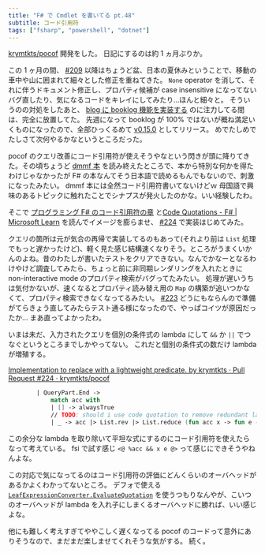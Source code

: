 ```yaml
---
title: "F# で Cmdlet を書いてる pt.48"
subtitle: コード引用符
tags: ["fsharp", "powershell", "dotnet"]
---
```


[krymtkts/pocof](https://github.com/krymtkts/pocof) 開発をした。
日記にするのは約 1 ヵ月ぶりか。

この 1 ヶ月の間、 [#209](https://github.com/krymtkts/pocof/pull/209) 以降はちょうど盆、日本の夏休みということで、移動の車中や山に囲まれて細々とした修正を重ねてきた。
`None` operator を消して、それに伴うドキュメント修正し、プロパティ候補が case insensitive になってないバグ直したり、気になるコードをキレイにしてみたり...ほんと細々と。
そういうのの対処をしたあと、 [blog に booklog 機能を実装する](/posts/2024-09-01-start-booklog.html) のに注力してる間は、完全に放置してた。
先週になって booklog が 100% ではないが概ね満足いくものになったので、全部ひっくるめて [v0.15.0](https://www.powershellgallery.com/packages/pocof/0.15.0) としてリリース。
めでたしめでたしさて次何やるかなというところだった。

pocof のクエリ改善にコード引用符が使えそうやなという閃きが頭に降りてきた。その頃ちょうど [dmmf 本](/booklogs/dmmf.html) を読み終えたところで、本から特別な何かを得たわけじゃなかったが F# の本なんてそう日本語で読めるもんでもないので、刺激になったみたい。
dmmf 本には全然コード引用符書いてないけどｗ
母国語で興味のあるトピックに触れたことでシナプスが発火したのかな。いい経験したわ。

そこで [プログラミング F# のコード引用符の章](/booklogs/programming-fsharp.html) と[Code Quotations - F# | Microsoft Learn](https://learn.microsoft.com/en-us/dotnet/fsharp/language-reference/code-quotations) を読んでイメージを膨らませ、 [#224](https://github.com/krymtkts/pocof/pull/224) で実装はじめてみた。

クエリの箇所は元が気合の再帰で実装してるのもあって(それより前は `List` 処理でもっと遅かったけど)、軽く見た感じ結構速くなりそう。ところがうまくいかんのよね。昔のわたしが書いたテストをクリアできない。なんでかなーとなるわけやけど調査してみたら、ちょっと前に非同期レンダリングを入れたときに non-interactive mode のプロパティ検索がバグってたみたい。
処理が遅いうちは気付かないが、速くなるとプロパティ読み替え用の `Map` の構築が追いつかなくて、プロパティ検索できなくなってるみたい。
[#223](https://github.com/krymtkts/pocof/issues/223)
どうにもならんので準備がてらきょう直してみたらテスト通る様になったので、やっぱコイツが原因だったか... まあ直ってよかったわ。

いまは未だ、入力されたクエリを個別の条件式の lambda にして `&&` か `||` でつなぐというところまでしかやってない。
これだと個別の条件式の数だけ lambda が増殖する。

[Implementation to replace with a lightweight predicate. by krymtkts · Pull Request #224 · krymtkts/pocof](https://github.com/krymtkts/pocof/pull/224/files#diff-7243da75219fb90456ee38cde35e5d411c463aa6ea393727bf526c89cd032587R232-R236)

```fsharp
        | QueryPart.End ->
            match acc with
            | [] -> alwaysTrue
            // TODO: should i use code quotation to remove redundant lambda?
            | _ -> acc |> List.rev |> List.reduce (fun acc x -> fun e -> combination (acc e) (x e))
```

この余分な lambda を取り除いて平坦な式にするのにコード引用符を使えたらなって考えている。 fsi で試す感じ `<@ %acc && x e @>` って感じにできそうやねんよな。

この対応で気になってるのはコード引用符の評価にどんくらいのオーバヘッドがあるかよくわかってないところ。
デフォで使える [`LeafExpressionConverter.EvaluateQuotation`](https://fsharp.github.io/fsharp-core-docs/reference/fsharp-linq-runtimehelpers-leafexpressionconverter.html#EvaluateQuotation) を使うつもりなんやが、こいつのオーバヘッドが lambda を入れ子にしまくるオーバヘッドに勝れば、いい感じよな。

他にも難しく考えすぎてややこしく遅くなってる pocof のコードって意外にありそうなので、まだまだ楽しませてくれそうな気がする。
続く。
